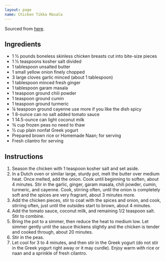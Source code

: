 ```yaml
---
layout: page
name: Chicken Tikka Masala
---
```


Sourced from [here](https://www.wellplated.com/chicken-tikka-masala/).

## Ingredients

- 1 ½ pounds boneless skinless chicken breasts cut into bite-size pieces
- 1 ½ teaspoons kosher salt divided
- 1 tablespoon unsalted butter
- 1 small yellow onion finely chopped
- 3 large cloves garlic minced (about 1 tablespoon)
- 1 tablespoon minced fresh ginger
- 1 tablespoon garam masala
- 1 teaspoon ground chili powder
- 1 teaspoon ground cumin
- 1 teaspoon ground turmeric
- ¼ teaspoon ground cayenne use more if you like the dish spicy
- 1 8-ounce can no salt added tomato sauce
- 1 14.5-ounce can light coconut milk
- ¾ cup frozen peas no need to thaw
- ½ cup plain nonfat Greek yogurt
- Prepared brown rice or Homemade Naan; for serving
- Fresh cilantro for serving

## Instructions

1. Season the chicken with 1 teaspoon kosher salt and set aside.
2. In a Dutch oven or similar large, sturdy pot, melt the butter over medium heat. Once melted, add the onion. Cook until beginning to soften, about 4 minutes. Stir in the garlic, ginger, garam masala, chili powder, cumin, turmeric, and cayenne. Cook, stirring often, until the onion is completely soft and the spices are very fragrant, about 3 minutes more.
3. Add the chicken pieces, stir to coat with the spices and onion, and cook, stirring often, just until the outsides start to brown, about 4 minutes.
4. Add the tomato sauce, coconut milk, and remaining 1/2 teaspoon salt. Stir to combine.
5. Bring the pot to a simmer, then reduce the heat to medium low. Let simmer gently until the sauce thickens slightly and the chicken is tender and cooked through, about 20 minutes.
6. Stir in the peas.
7. Let cool for 3 to 4 minutes, and then stir in the Greek yogurt (do not stir in the Greek yogurt right away or it may curdle). Enjoy warm with rice or naan and a sprinkle of fresh cilantro.
